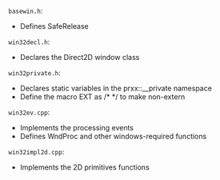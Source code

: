 `basewin.h`:
- Defines SafeRelease

`win32decl.h`:
- Declares the Direct2D window class

`win32private.h`:
- Declares static variables in the prxx::__private namespace
- Define the macro EXT as /* */ to make non-extern

`win32ev.cpp`:
- Implements the processing events
- Defines WndProc and other windows-required functions

`win32impl2d.cpp`:
- Implements the 2D primitives functions
